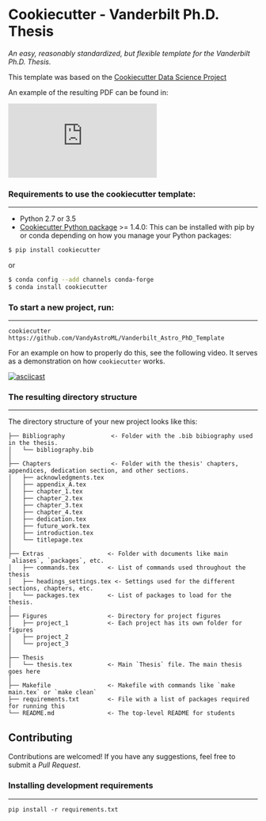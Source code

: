 # Cookiecutter - Vanderbilt Ph.D. Thesis

_An easy, reasonably standardized, but flexible template for the Vanderbilt Ph.D. Thesis._

This template was based on the [Cookiecutter Data Science Project](http://drivendata.github.io/cookiecutter-data-science/)

An example of the resulting PDF can be found in:

[![Documentation Status](https://cdn.rawgit.com/VandyAstroML/Vandy_Starting_Grad_School/53e75f2c/docs/source/documents/phd_thesis/thesis.pdf)](https://img.shields.io/badge/PDF-Latest-orange.svg)


### Requirements to use the cookiecutter template:
-----------
 - Python 2.7 or 3.5
 - [Cookiecutter Python package](http://cookiecutter.readthedocs.org/en/latest/installation.html) >= 1.4.0: This can be installed with pip by or conda depending on how you manage your Python packages:

``` bash
$ pip install cookiecutter
```

or

``` bash
$ conda config --add channels conda-forge
$ conda install cookiecutter
```


### To start a new project, run:
------------

    cookiecutter https://github.com/VandyAstroML/Vanderbilt_Astro_PhD_Template

For an example on how to properly do this, see the following video. It serves as a demonstration on how `cookiecutter` works.

[![asciicast](https://asciinema.org/a/9bgl5qh17wlop4xyxu9n9wr02.png)](https://asciinema.org/a/9bgl5qh17wlop4xyxu9n9wr02)


### The resulting directory structure
------------

The directory structure of your new project looks like this: 

```
├── Bibliography             <- Folder with the .bib bibiography used in the thesis.
│   └── bibliography.bib
│
├── Chapters                 <- Folder with the thesis' chapters, appendices, dedication section, and other sections.
│   ├── acknowledgments.tex
│   ├── appendix_A.tex
│   ├── chapter_1.tex
│   ├── chapter_2.tex
│   ├── chapter_3.tex
│   ├── chapter_4.tex
│   ├── dedication.tex
│   ├── future_work.tex
│   ├── introduction.tex
│   └── titlepage.tex
│
├── Extras                  <- Folder with documents like main `aliases`, `packages`, etc.
│   ├── commands.tex        <- List of commands used throughout the thesis
│   ├── headings_settings.tex <- Settings used for the different sections, chapters, etc.
│   └── packages.tex        <- List of packages to load for the thesis.
│
├── Figures                 <- Directory for project figures
│   ├── project_1           <- Each project has its own folder for figures
│   ├── project_2
│   └── project_3
│
├── Thesis
│   └── thesis.tex          <- Main `Thesis` file. The main thesis goes here
│
├── Makefile                <- Makefile with commands like `make main.tex` or `make clean`
├── requirements.txt        <- File with a list of packages required for running this
└── README.md               <- The top-level README for students

```

## Contributing

Contributions are welcomed! If you have any suggestions, feel free to submit a _Pull Request_.

### Installing development requirements
------------

    pip install -r requirements.txt
